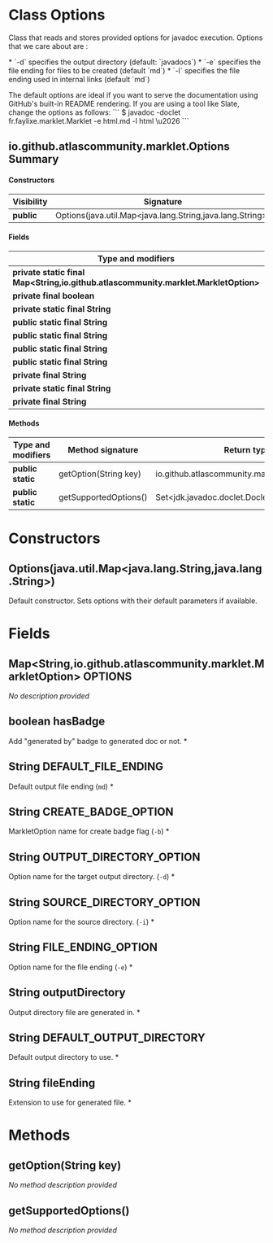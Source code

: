 Class Options
=============
Class that reads and stores provided options for javadoc execution. Options that we care about
 are :

 <p>* `-d` specifies the output directory (default: `javadocs`) * `-e` specifies the file ending
 for files to be created (default `md`) * `-l` specifies the file ending used in internal links
 (default `md`)

 <p> The default options are ideal if you want to serve the documentation using GitHub's
 built-in README rendering. If you are using a tool like Slate, change the options as follows: ```
 $ javadoc -doclet fr.faylixe.marklet.Marklet -e html.md -l html \u2026 ```

io.github.atlascommunity.marklet.Options Summary
-------
#### Constructors
| Visibility | Signature                                                 |
| ---------- | --------------------------------------------------------- |
| **public** | Options(java.util.Map<java.lang.String,java.lang.String>) |
#### Fields
| Type and modifiers                                                                  | Field name               |
| ----------------------------------------------------------------------------------- | ------------------------ |
| **private static final Map<String,io.github.atlascommunity.marklet.MarkletOption>** | OPTIONS                  |
| **private final boolean**                                                           | hasBadge                 |
| **private static final String**                                                     | DEFAULT_FILE_ENDING      |
| **public static final String**                                                      | CREATE_BADGE_OPTION      |
| **public static final String**                                                      | OUTPUT_DIRECTORY_OPTION  |
| **public static final String**                                                      | SOURCE_DIRECTORY_OPTION  |
| **public static final String**                                                      | FILE_ENDING_OPTION       |
| **private final String**                                                            | outputDirectory          |
| **private static final String**                                                     | DEFAULT_OUTPUT_DIRECTORY |
| **private final String**                                                            | fileEnding               |
#### Methods
| Type and modifiers | Method signature      | Return type                                    |
| ------------------ | --------------------- | ---------------------------------------------- |
| **public static**  | getOption(String key) | io.github.atlascommunity.marklet.MarkletOption |
| **public static**  | getSupportedOptions() | Set<jdk.javadoc.doclet.Doclet.Option>          |

Constructors
============
Options(java.util.Map<java.lang.String,java.lang.String>)
---------------------------------------------------------
Default constructor. Sets options with their default parameters if available.



Fields
======
Map<String,io.github.atlascommunity.marklet.MarkletOption> OPTIONS
--------------------------------------------------------------------------------------
*No description provided*


boolean hasBadge
----------------
Add "generated by" badge to generated doc or not. *


String DEFAULT_FILE_ENDING
------------------------------------
Default output file ending (`md`) *


String CREATE_BADGE_OPTION
------------------------------------
MarkletOption name for create badge flag (`-b`) *


String OUTPUT_DIRECTORY_OPTION
----------------------------------------
Option name for the target output directory. (`-d`) *


String SOURCE_DIRECTORY_OPTION
----------------------------------------
Option name for the source directory. (`-i`) *


String FILE_ENDING_OPTION
-----------------------------------
Option name for the file ending (`-e`) *


String outputDirectory
--------------------------------
Output directory file are generated in. *


String DEFAULT_OUTPUT_DIRECTORY
-----------------------------------------
Default output directory to use. *


String fileEnding
---------------------------
Extension to use for generated file. *



Methods
=======
getOption(String key)
---------------------
*No method description provided*


getSupportedOptions()
---------------------
*No method description provided*




